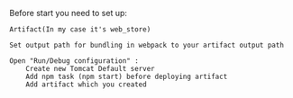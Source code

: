 Before start you need to set up:
    
    Artifact(In my case it's web_store)
    
    Set output path for bundling in webpack to your artifact output path 
    
    Open "Run/Debug configuration" : 
        Create new Tomcat Default server
        Add npm task (npm start) before deploying artifact
        Add artifact which you created